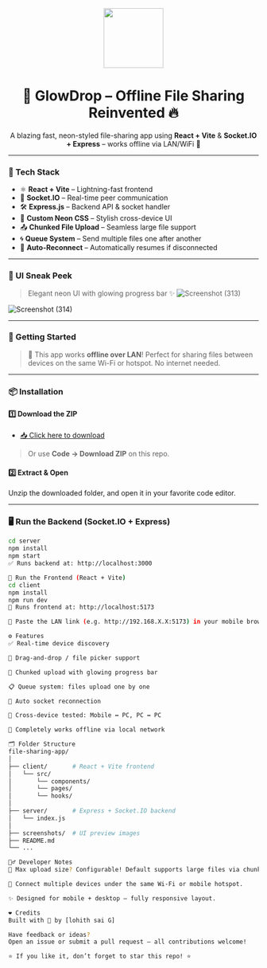 <div align="center">
  <img src="https://media.giphy.com/media/eNAsjO55tPbgaor7ma/giphy.gif" width="120" />
  <h1>🚀 GlowDrop – Offline File Sharing Reinvented 🔥</h1>
  <p>A blazing fast, neon-styled file-sharing app using <b>React + Vite</b> & <b>Socket.IO + Express</b> – works offline via LAN/WiFi 📡</p>
</div>

---

### 🌈 Tech Stack

- ⚛️ **React + Vite** – Lightning-fast frontend
- 🧠 **Socket.IO** – Real-time peer communication
- 🛠️ **Express.js** – Backend API & socket handler
- 🎨 **Custom Neon CSS** – Stylish cross-device UI
- 📤 **Chunked File Upload** – Seamless large file support
- 🌀 **Queue System** – Send multiple files one after another
- 🔁 **Auto-Reconnect** – Automatically resumes if disconnected

---

### 📸 UI Sneak Peek

> Elegant neon UI with glowing progress bar ✨
![Screenshot (313)](https://github.com/user-attachments/assets/6b42b50e-fdfe-4f83-bf18-a97b00ad1145)

![Screenshot (314)](https://github.com/user-attachments/assets/adfa8a14-155c-437b-96c4-3b847bfda65d)


---

### 🚀 Getting Started

> 🧭 This app works **offline over LAN**! Perfect for sharing files between devices on the same Wi-Fi or hotspot. No internet needed.

---

### 📦 Installation

#### 1️⃣ Download the ZIP

- [📥 Click here to download](https://github.com/YOUR_USERNAME/YOUR_REPO_NAME/archive/refs/heads/main.zip)

> Or use **Code → Download ZIP** on this repo.

#### 2️⃣ Extract & Open

Unzip the downloaded folder, and open it in your favorite code editor.

---

### 🖥️ Run the Backend (Socket.IO + Express)

```bash
cd server
npm install
npm start
✅ Runs backend at: http://localhost:3000

📱 Run the Frontend (React + Vite)
cd client
npm install
npm run dev
🚀 Runs frontend at: http://localhost:5173

📲 Paste the LAN link (e.g. http://192.168.X.X:5173) in your mobile browser to access from another device.

⚙️ Features
✅ Real-time device discovery

📂 Drag-and-drop / file picker support

💾 Chunked upload with glowing progress bar

📋 Queue system: files upload one by one

🔄 Auto socket reconnection

📱 Cross-device tested: Mobile ↔ PC, PC ↔ PC

📡 Completely works offline via local network

🗂️ Folder Structure
file-sharing-app/
│
├── client/       # React + Vite frontend
│   └── src/
│       └── components/
│       └── pages/
│       └── hooks/
│
├── server/       # Express + Socket.IO backend
│   └── index.js
│
├── screenshots/  # UI preview images
├── README.md
└── ...

🧙‍♂️ Developer Notes
🧪 Max upload size? Configurable! Default supports large files via chunking.

📡 Connect multiple devices under the same Wi-Fi or mobile hotspot.

✨ Designed for mobile + desktop – fully responsive layout.

❤️ Credits
Built with 💖 by [lohith sai G]

Have feedback or ideas?
Open an issue or submit a pull request — all contributions welcome!

⭐ If you like it, don’t forget to star this repo! ⭐ 

